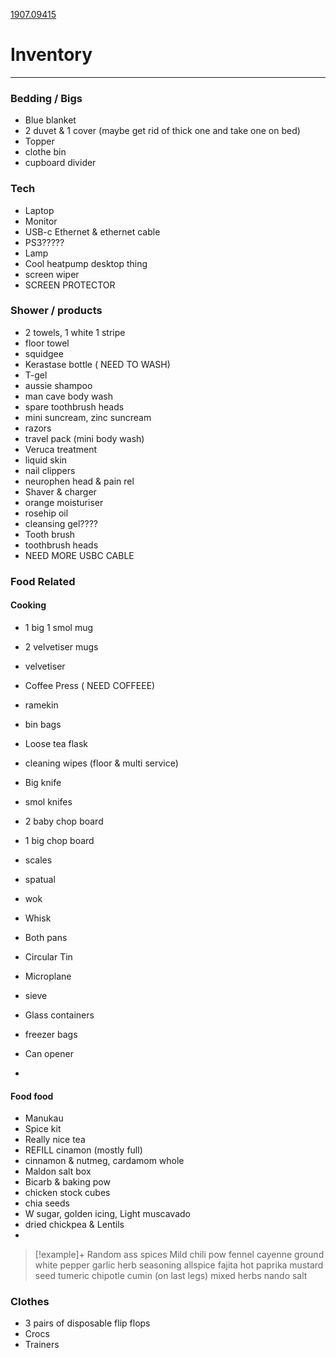 [1907.09415](https://arxiv.org/pdf/1907.09415)


# Inventory
---
### Bedding / Bigs
- Blue blanket
- 2 duvet & 1 cover (maybe get rid of thick one and take one on bed)
- Topper 
- clothe bin
- cupboard divider

### Tech

- Laptop
- Monitor
- USB-c Ethernet & ethernet cable
- PS3?????
- Lamp
- Cool heatpump desktop thing
- screen wiper
- SCREEN PROTECTOR 

### Shower / products
- 2 towels, 1 white 1 stripe
- floor towel
- squidgee
- Kerastase bottle ( NEED TO WASH)
- T-gel
- aussie shampoo
- man cave body wash
- spare toothbrush heads 
- mini suncream, zinc suncream
- razors
- travel pack (mini body wash)
- Veruca treatment
- liquid skin
- nail clippers
- neurophen head & pain rel
- Shaver & charger 
- orange moisturiser
- rosehip oil
- cleansing gel???? 
- Tooth brush
- toothbrush heads
- NEED MORE USBC CABLE

### Food Related
#### Cooking
- 1 big 1 smol mug
- 2 velvetiser mugs
- velvetiser
- Coffee Press ( NEED COFFEEE)
- ramekin
- bin bags
- Loose tea flask
- cleaning wipes (floor & multi service)

- Big knife
- smol knifes
- 2 baby chop board  
- 1 big chop board
- scales
- spatual 
- wok
- Whisk
- Both pans
- Circular Tin
- Microplane
- sieve
- Glass containers
- freezer bags
- Can opener
- 

#### Food food
- Manukau
- Spice kit
- Really nice tea
- REFILL cinamon (mostly full)
- cinnamon & nutmeg, cardamom whole
- Maldon salt box
- Bicarb & baking pow
- chicken stock cubes
- chia seeds
- W sugar, golden icing, Light muscavado
- dried chickpea & Lentils
- 


> [!example]+ Random ass spices
> Mild chili pow
> fennel
> cayenne
> ground white pepper
> garlic herb seasoning
> allspice
> fajita 
> hot paprika
> mustard seed
> tumeric
> chipotle
> cumin (on last legs)
> mixed herbs
> nando salt


### Clothes

- 3 pairs of disposable flip flops
- Crocs 
- Trainers
